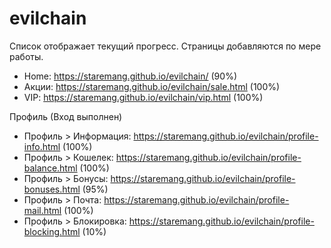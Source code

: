 # evilchain

Список отображает текущий прогресс. Страницы добавляются по мере работы.

- Home: https://staremang.github.io/evilchain/ (90%)
- Акции: https://staremang.github.io/evilchain/sale.html (100%)
- VIP: https://staremang.github.io/evilchain/vip.html (100%)

Профиль (Вход выполнен)
- Профиль > Информация: https://staremang.github.io/evilchain/profile-info.html (100%)
- Профиль > Кошелек: https://staremang.github.io/evilchain/profile-balance.html (100%)
- Профиль > Бонусы: https://staremang.github.io/evilchain/profile-bonuses.html (95%)
- Профиль > Почта: https://staremang.github.io/evilchain/profile-mail.html (100%)
- Профиль > Блокировка: https://staremang.github.io/evilchain/profile-blocking.html (10%)
